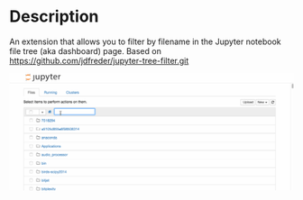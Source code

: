 Description
===========
An extension that allows you to filter by filename in the Jupyter notebook file tree (aka dashboard) page.
Based on https://github.com/jdfreder/jupyter-tree-filter.git

![](demo.gif)

